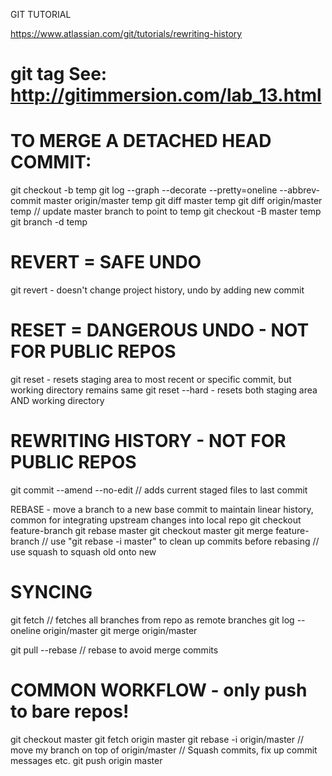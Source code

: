 GIT TUTORIAL

https://www.atlassian.com/git/tutorials/rewriting-history

git tag
	See: http://gitimmersion.com/lab_13.html
=======

# TO MERGE A DETACHED HEAD COMMIT:
git checkout -b temp
git log --graph --decorate --pretty=oneline --abbrev-commit master origin/master temp
git diff master temp
git diff origin/master temp
// update master branch to point to temp
git checkout -B master temp
git branch -d temp

# REVERT = SAFE UNDO
git revert <commit> - doesn't change project history, undo by adding new commit

# RESET = DANGEROUS UNDO - NOT FOR PUBLIC REPOS
git reset <commit></commit> - resets staging area to most recent or specific commit, but working directory remains same
git reset --hard <commit> - resets both staging area AND working directory

# REWRITING HISTORY - NOT FOR PUBLIC REPOS
git commit --amend --no-edit // adds current staged files to last commit

REBASE - move a branch to a new base commit to maintain linear history, common for integrating upstream changes into local repo
git checkout feature-branch
git rebase master
git checkout master
git merge feature-branch
// use "git rebase -i master" to clean up commits before rebasing
// use squash to squash old onto new

# SYNCING
git fetch <remote> // fetches all branches from repo as remote branches
git log --oneline origin/master
git merge origin/master

git pull --rebase <remote> // rebase to avoid merge commits

COMMON WORKFLOW - only push to bare repos!
============
git checkout master
git fetch origin master
git rebase -i origin/master // move my branch on top of origin/master
// Squash commits, fix up commit messages etc.
git push origin master
